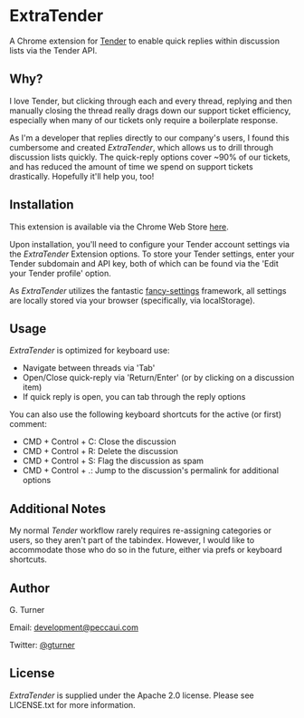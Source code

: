 ExtraTender
================================

A Chrome extension for [Tender](http://tenderapp.com) to enable quick replies within discussion lists via the Tender API.

Why?
----

I love Tender, but clicking through each and every thread, replying and then manually closing the thread really drags down our support ticket efficiency, especially when many of our tickets only require a boilerplate response. 

As I'm a developer that replies directly to our company's users, I found this cumbersome and created *ExtraTender*, which allows us to drill through discussion lists quickly. The quick-reply options cover ~90% of our tickets, and has reduced the amount of time we spend on support tickets drastically. Hopefully it'll help you, too!


Installation
------------

This extension is available via the Chrome Web Store [here](https://chrome.google.com/webstore/detail/extratender/ighlhdmklejilhojoedngmjpfchabfep?hl=en&gl=US).

Upon installation, you'll need to configure your Tender account settings via the *ExtraTender* Extension options. To store your Tender settings, enter your Tender subdomain and API key, both of which can be found via the 'Edit your Tender profile' option.

As *ExtraTender* utilizes the fantastic [fancy-settings](https://github.com/zealotrunner/fancy-settings) framework, all settings are locally stored via your browser (specifically, via localStorage).

Usage
-----

*ExtraTender* is optimized for keyboard use:

- Navigate between threads via 'Tab'
- Open/Close quick-reply via 'Return/Enter' (or by clicking on a discussion item)
- If quick reply is open, you can tab through the reply options

You can also use the following keyboard shortcuts for the active (or first) comment:

- CMD + Control + C: Close the discussion
- CMD + Control + R: Delete the discussion
- CMD + Control + S: Flag the discussion as spam
- CMD + Control + .: Jump to the discussion's permalink for additional options

Additional Notes
----------------

My normal *Tender* workflow rarely requires re-assigning categories or users, so they aren't part of the tabindex. However, I would like to accommodate those who do so in the future, either via prefs or keyboard shortcuts.

Author
------
G. Turner

Email: development@peccaui.com

Twitter: [@gturner](https://www.twitter.com/gturner)

License
-------

*ExtraTender* is supplied under the Apache 2.0 license. Please see LICENSE.txt for more information.
